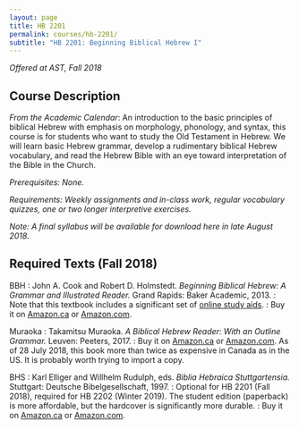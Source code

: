```yaml
---
layout: page
title: HB 2201
permalink: courses/hb-2201/
subtitle: "HB 2201: Beginning Biblical Hebrew I"
---
```


*Offered at AST, Fall 2018*

## Course Description

*From the Academic Calendar*: An introduction to the basic principles of
biblical Hebrew with emphasis on morphology, phonology, and syntax, this
course is for students who want to study the Old Testament in Hebrew. We
will learn basic Hebrew grammar, develop a rudimentary biblical Hebrew
vocabulary, and read the Hebrew Bible with an eye toward interpretation
of the Bible in the Church.

*Prerequisites: None.*

*Requirements: Weekly assignments and in-class work, regular vocabulary
quizzes, one or two longer interpretive exercises.*

*Note: A final syllabus will be available for download here in late August 2018.*

## Required Texts (Fall 2018)

BBH
: John A. Cook and Robert D. Holmstedt. *Beginning Biblical Hebrew: A Grammar and Illustrated Reader.* Grand Rapids: Baker Academic, 2013.
: Note that this textbook includes a significant set of [online study aids](http://www.bakerpublishinggroup.com/books/beginning-biblical-hebrew/342630/students/esources).
: Buy it on [Amazon.ca](https://amzn.to/2K51HHt) or [Amazon.com](https://amzn.to/2K3Tq6A).

Muraoka
: Takamitsu Muraoka. *A Biblical Hebrew Reader: With an Outline Grammar.* Leuven: Peeters, 2017.
: Buy it on [Amazon.ca](https://amzn.to/2NSJ1gt) or [Amazon.com](https://amzn.to/2uW4hec). As of 28 July 2018, this book more than twice as expensive in Canada as in the US. It is probably worth trying to import a copy.

BHS
: Karl Elliger and Willhelm Rudulph, eds. *Biblia Hebraica Stuttgartensia.* Stuttgart: Deutsche Bibelgesellschaft, 1997.
: Optional for HB 2201 (Fall 2018), required for HB 2202 (Winter 2019). The student edition (paperback) is more affordable, but the hardcover is significantly more durable.
: Buy it on [Amazon.ca](https://amzn.to/2LwUtli) or [Amazon.com](https://amzn.to/2K0sZ1L).
